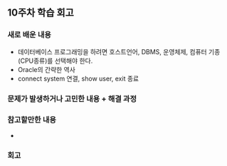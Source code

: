## 10주차 학습 회고

### 새로 배운 내용

- 데이터베이스 프로그래밍을 하려면 호스트언어, DBMS, 운영체제, 컴퓨터 기종(CPU종류)를 선택해야 한다.
- Oracle의 간략한 역사
- connect system 연결, show user, exit 종료
### 문제가 발생하거나 고민한 내용 + 해결 과정

 

### 참고할만한 내용
- 

### 회고
